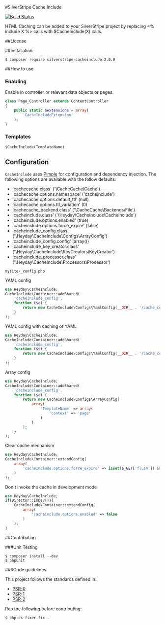 #SilverStripe Cache Include

[![Build Status](https://magnum.travis-ci.com/heyday/silverstripe-cacheinclude.png?token=PUaVGqRbNa3xySvbQ4qD&branch=master)](https://magnum.travis-ci.com/heyday/silverstripe-cacheinclude)

HTML Caching can be added to your SilverStripe project by replacing <% include X %> calls with $CacheInclude(X) calls.

##License


##Installation

	$ composer require silverstripe-cacheinclude:2.0.0

##How to use

### Enabling

Enable in controller or relevant data objects or pages.

```php
class Page_Controller extends ContentController
{
    public static $extensions = array(
        'CacheIncludeExtension'
    );
}
```

### Templates

    $CacheInclude(TemplateName)

## Configuration

`CacheInclude` uses [Pimple](http://pimple.sensiolabs.org/) for configuration and dependency injection. The following options are available with the follow defaults:


* 'cachecache.class'                  ('\CacheCache\Cache')
* 'cachecache.options.namespace'      ('cacheinclude')
* 'cachecache.options.default_ttl'    (null)
* 'cachecache.options.ttl_variation'  (0)
* 'cachecache_backend.class'          ('\CacheCache\Backends\File')
* 'cacheinclude.class'                ('\Heyday\CacheInclude\CacheInclude')
* 'cacheinclude.options.enabled'      (true)
* 'cacheinclude.options.force_expire' (false)
* 'cacheinclude_config.class'         ('\Heyday\CacheInclude\Configs\ArrayConfig')
* 'cacheinclude_config.config'        (array())
* 'cacheinclude_key_creator.class'    ('\Heyday\CacheInclude\KeyCreators\KeyCreator')
* 'cacheinclude_processor.class'      ('\Heyday\CacheInclude\Processors\Processor')


`mysite/_config.php`

YAML config

```php
use Heyday\CacheInclude;
CacheInclude\Container::addShared(
    'cacheinclude_config',
    function ($c) {
        return new CacheInclude\Configs\YamlConfig(__DIR__ . '/cache_config.yml');
    }
);
```

YAML config with caching of YAML

```php
use Heyday\CacheInclude;
CacheInclude\Container::addShared(
    'cacheinclude_config',
    function ($c) {
        return new CacheInclude\Configs\YamlConfig(__DIR__ . '/cache_config.yml', $c['cachecache']);
    }
);
```

Array config

```php
use Heyday\CacheInclude;
CacheInclude\Container::addShared(
    'cacheinclude_config',
    function ($c) {
        return new CacheInclude\Configs\ArrayConfig(
        	array(
        		'TemplateName' => array(
        			'context' => 'page'
        		)
        	)
        );
    }
);
```

Clear cache mechanism

```php
use Heyday\CacheInclude;
CacheInclude\Container::extendConfig(
	array(
		'cacheinclude.options.force_expire' => isset($_GET['flush']) && $_GET['flush'] && Permission::check('ADMIN')
	)
);
```

Don't invoke the cache in development mode

```php
use Heyday\CacheInclude;
if(Director::isDev()){
    CacheInclude\Container::extendConfig(
        array(
            'cacheinclude.options.enabled' => false
        )
    );
}
```

##Contributing

###Unit Testing

	$ composer install --dev
	$ phpunit

###Code guidelines

This project follows the standards defined in:

* [PSR-0](https://github.com/php-fig/fig-standards/blob/master/accepted/PSR-0.md)
* [PSR-1](https://github.com/php-fig/fig-standards/blob/master/accepted/PSR-1-basic-coding-standard.md)
* [PSR-2](https://github.com/php-fig/fig-standards/blob/master/accepted/PSR-2-coding-style-guide.md)

Run the following before contributing:

	$ php-cs-fixer fix .
